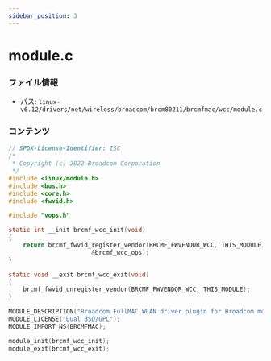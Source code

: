 ```yaml
---
sidebar_position: 3
---
```

# module.c

### ファイル情報

- パス: `linux-v6.12/drivers/net/wireless/broadcom/brcm80211/brcmfmac/wcc/module.c`

### コンテンツ

```c
// SPDX-License-Identifier: ISC
/*
 * Copyright (c) 2022 Broadcom Corporation
 */
#include <linux/module.h>
#include <bus.h>
#include <core.h>
#include <fwvid.h>

#include "vops.h"

static int __init brcmf_wcc_init(void)
{
	return brcmf_fwvid_register_vendor(BRCMF_FWVENDOR_WCC, THIS_MODULE,
					   &brcmf_wcc_ops);
}

static void __exit brcmf_wcc_exit(void)
{
	brcmf_fwvid_unregister_vendor(BRCMF_FWVENDOR_WCC, THIS_MODULE);
}

MODULE_DESCRIPTION("Broadcom FullMAC WLAN driver plugin for Broadcom mobility chipsets");
MODULE_LICENSE("Dual BSD/GPL");
MODULE_IMPORT_NS(BRCMFMAC);

module_init(brcmf_wcc_init);
module_exit(brcmf_wcc_exit);

```
